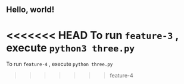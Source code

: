 ## Hello, world!
<<<<<<< HEAD
To run `feature-3` , execute `python3 three.py`
=======
To run `feature-4` , execute `python three.py`

>>>>>>> feature-4

